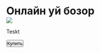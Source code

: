 <!DOCTYPE html>
<html lang="ru">
<head>
    <meta charset="UTF-8">
    <meta name="viewport"
          content="width=device-width, user-scalable=no, initial-scale=1.0, maximum-scale=1.0, minimum-scale=1.0">
    <meta http-equiv="X-UA-Compatible" content="ie=edge">
    <title>Shop</title>
</head>
<body>
    <div id="main">
        <h1>Онлайн уй бозор</h1>
        <style>
            @import url('https://fonts.googleapis.com/css2?family=Montserrat:wght@200;500&display=swap');
            * {
                margin: 0;
                padding: 0;
                box-sizing: border-box;
            }
            body {
                font-family
        </style>
        <img src="https://cdn-icons-png.flaticon.com/512/3595/3595455.png">
        <p> Teskt</p>
        <button id="buy">Купить</button>
    </div>
    <script src="https://telegram.org/js/telegram-web-app.js"></script>

</body>
</html>
